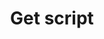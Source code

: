 ---
title: Get script
excerpt: >-
  The method returns the script for your account.<br>The domain must exist for
  an organization before getting a script.<br>It can be used for plugins that
  automatically install the script on the site and require the API endpoint for
  getting the script.
api:
  file: yespo.json
  operationId: getScript
hidden: false
---